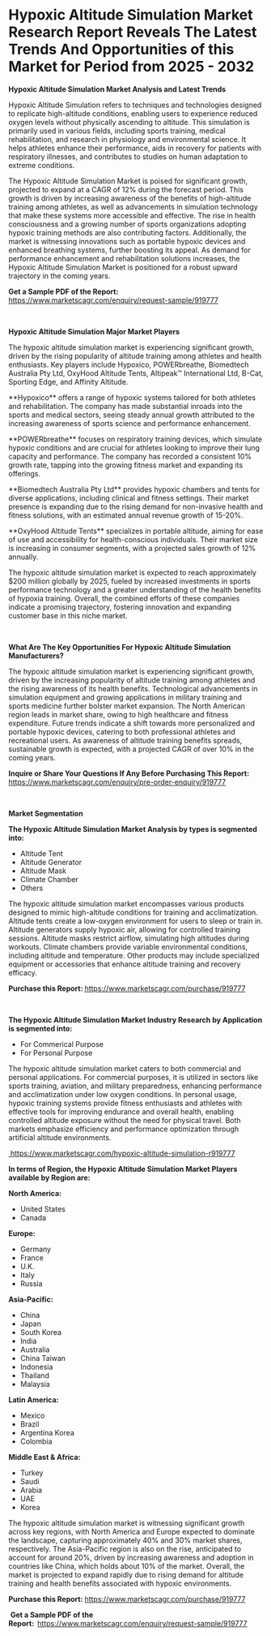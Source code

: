 <p><h1>Hypoxic Altitude Simulation Market Research Report Reveals The Latest Trends And Opportunities of this Market for Period from 2025 - 2032</h1></p><p><strong>Hypoxic Altitude Simulation Market Analysis and Latest Trends</strong></p>
<p><p>Hypoxic Altitude Simulation refers to techniques and technologies designed to replicate high-altitude conditions, enabling users to experience reduced oxygen levels without physically ascending to altitude. This simulation is primarily used in various fields, including sports training, medical rehabilitation, and research in physiology and environmental science. It helps athletes enhance their performance, aids in recovery for patients with respiratory illnesses, and contributes to studies on human adaptation to extreme conditions.</p><p>The Hypoxic Altitude Simulation Market is poised for significant growth, projected to expand at a CAGR of 12% during the forecast period. This growth is driven by increasing awareness of the benefits of high-altitude training among athletes, as well as advancements in simulation technology that make these systems more accessible and effective. The rise in health consciousness and a growing number of sports organizations adopting hypoxic training methods are also contributing factors. Additionally, the market is witnessing innovations such as portable hypoxic devices and enhanced breathing systems, further boosting its appeal. As demand for performance enhancement and rehabilitation solutions increases, the Hypoxic Altitude Simulation Market is positioned for a robust upward trajectory in the coming years.</p></p>
<p><strong>Get a Sample PDF of the Report:&nbsp;</strong> <a href="https://www.marketscagr.com/enquiry/request-sample/919777?utm_campaign=3548&utm_medium=2&utm_source=Github&utm_content=ia&utm_term=18042025&utm_id=hypoxic-altitude-simulation">https://www.marketscagr.com/enquiry/request-sample/919777</a></p>
<p>&nbsp;</p>
<p><strong>Hypoxic Altitude Simulation Major Market Players</strong></p>
<p><p>The hypoxic altitude simulation market is experiencing significant growth, driven by the rising popularity of altitude training among athletes and health enthusiasts. Key players include Hypoxico, POWERbreathe, Biomedtech Australia Pty Ltd, OxyHood Altitude Tents, Altipeak™ International Ltd, B-Cat, Sporting Edge, and Affinity Altitude.</p><p>**Hypoxico** offers a range of hypoxic systems tailored for both athletes and rehabilitation. The company has made substantial inroads into the sports and medical sectors, seeing steady annual growth attributed to the increasing awareness of sports science and performance enhancement. </p><p>**POWERbreathe** focuses on respiratory training devices, which simulate hypoxic conditions and are crucial for athletes looking to improve their lung capacity and performance. The company has recorded a consistent 10% growth rate, tapping into the growing fitness market and expanding its offerings.</p><p>**Biomedtech Australia Pty Ltd** provides hypoxic chambers and tents for diverse applications, including clinical and fitness settings. Their market presence is expanding due to the rising demand for non-invasive health and fitness solutions, with an estimated annual revenue growth of 15-20%.</p><p>**OxyHood Altitude Tents** specializes in portable altitude, aiming for ease of use and accessibility for health-conscious individuals. Their market size is increasing in consumer segments, with a projected sales growth of 12% annually.</p><p>The hypoxic altitude simulation market is expected to reach approximately $200 million globally by 2025, fueled by increased investments in sports performance technology and a greater understanding of the health benefits of hypoxia training. Overall, the combined efforts of these companies indicate a promising trajectory, fostering innovation and expanding customer base in this niche market.</p></p>
<p>&nbsp;</p>
<p><strong>What Are The Key Opportunities For Hypoxic Altitude Simulation Manufacturers?</strong></p>
<p><p>The hypoxic altitude simulation market is experiencing significant growth, driven by the increasing popularity of altitude training among athletes and the rising awareness of its health benefits. Technological advancements in simulation equipment and growing applications in military training and sports medicine further bolster market expansion. The North American region leads in market share, owing to high healthcare and fitness expenditure. Future trends indicate a shift towards more personalized and portable hypoxic devices, catering to both professional athletes and recreational users. As awareness of altitude training benefits spreads, sustainable growth is expected, with a projected CAGR of over 10% in the coming years.</p></p>
<p><strong>Inquire or Share Your Questions If Any Before Purchasing This Report:</strong> <a href="https://www.marketscagr.com/enquiry/pre-order-enquiry/919777?utm_campaign=3548&utm_medium=2&utm_source=Github&utm_content=ia&utm_term=18042025&utm_id=hypoxic-altitude-simulation">https://www.marketscagr.com/enquiry/pre-order-enquiry/919777</a></p>
<p>&nbsp;</p>
<p><strong>Market Segmentation</strong></p>
<p><strong>The Hypoxic Altitude Simulation Market Analysis by types is segmented into:</strong></p>
<p><ul><li>Altitude Tent</li><li>Altitude Generator</li><li>Altitude Mask</li><li>Climate Chamber</li><li>Others</li></ul></p>
<p><p>The hypoxic altitude simulation market encompasses various products designed to mimic high-altitude conditions for training and acclimatization. Altitude tents create a low-oxygen environment for users to sleep or train in. Altitude generators supply hypoxic air, allowing for controlled training sessions. Altitude masks restrict airflow, simulating high altitudes during workouts. Climate chambers provide variable environmental conditions, including altitude and temperature. Other products may include specialized equipment or accessories that enhance altitude training and recovery efficacy.</p></p>
<p><strong>Purchase this Report:&nbsp;</strong><a href="https://www.marketscagr.com/purchase/919777?utm_campaign=3548&utm_medium=2&utm_source=Github&utm_content=ia&utm_term=18042025&utm_id=hypoxic-altitude-simulation">https://www.marketscagr.com/purchase/919777</a></p>
<p>&nbsp;</p>
<p><strong>The Hypoxic Altitude Simulation Market Industry Research by Application is segmented into:</strong></p>
<p><ul><li>For Commerical Purpose</li><li>For Personal Purpose</li></ul></p>
<p><p>The hypoxic altitude simulation market caters to both commercial and personal applications. For commercial purposes, it is utilized in sectors like sports training, aviation, and military preparedness, enhancing performance and acclimatization under low oxygen conditions. In personal usage, hypoxic training systems provide fitness enthusiasts and athletes with effective tools for improving endurance and overall health, enabling controlled altitude exposure without the need for physical travel. Both markets emphasize efficiency and performance optimization through artificial altitude environments.</p></p>
<p><a href="https://www.marketscagr.com/hypoxic-altitude-simulation-r919777?utm_campaign=3548&utm_medium=2&utm_source=Github&utm_content=ia&utm_term=18042025&utm_id=hypoxic-altitude-simulation">&nbsp;https://www.marketscagr.com/hypoxic-altitude-simulation-r919777</a></p>
<p><strong>In terms of Region, the Hypoxic Altitude Simulation Market Players available by Region are:</strong></p>
<p>
    <p> <strong> North America: </strong>
        <ul>
            <li>United States</li>
            <li>Canada</li>
        </ul>
        </p> 
    <p> <strong> Europe: </strong>
        <ul>
            <li>Germany</li>
            <li>France</li>
            <li>U.K.</li>
            <li>Italy</li>
            <li>Russia</li>
        </ul>
        </p> 
    <p> <strong> Asia-Pacific: </strong>
        <ul>
            <li>China</li>
            <li>Japan</li>
            <li>South Korea</li>
            <li>India</li>
            <li>Australia</li>
            <li>China Taiwan</li>
            <li>Indonesia</li>
            <li>Thailand</li>
            <li>Malaysia</li>
        </ul>
        </p> 
    <p> <strong> Latin America: </strong>
        <ul>
            <li>Mexico</li>
            <li>Brazil</li>
            <li>Argentina Korea</li>
            <li>Colombia</li>
        </ul>
        </p> 
    <p> <strong> Middle East & Africa: </strong>
        <ul>
            <li>Turkey</li>
            <li>Saudi</li>
            <li>Arabia</li>
            <li>UAE</li>
            <li>Korea</li>
        </ul>
    </p>
    </p>
<p><p>The hypoxic altitude simulation market is witnessing significant growth across key regions, with North America and Europe expected to dominate the landscape, capturing approximately 40% and 30% market shares, respectively. The Asia-Pacific region is also on the rise, anticipated to account for around 20%, driven by increasing awareness and adoption in countries like China, which holds about 10% of the market. Overall, the market is projected to expand rapidly due to rising demand for altitude training and health benefits associated with hypoxic environments.</p></p>
<p><strong>Purchase this Report: </strong><a href="https://www.marketscagr.com/purchase/919777?utm_campaign=3548&utm_medium=2&utm_source=Github&utm_content=ia&utm_term=18042025&utm_id=hypoxic-altitude-simulation">https://www.marketscagr.com/purchase/919777</a></p>
<p>&nbsp;<strong>Get a Sample PDF of the Report:&nbsp;&nbsp;</strong><a href="https://www.marketscagr.com/enquiry/request-sample/919777?utm_campaign=3548&utm_medium=2&utm_source=Github&utm_content=ia&utm_term=18042025&utm_id=hypoxic-altitude-simulation">https://www.marketscagr.com/enquiry/request-sample/919777</a></p>
<p><strong></strong></p>
<p><p></p><p></p><p></p></p>